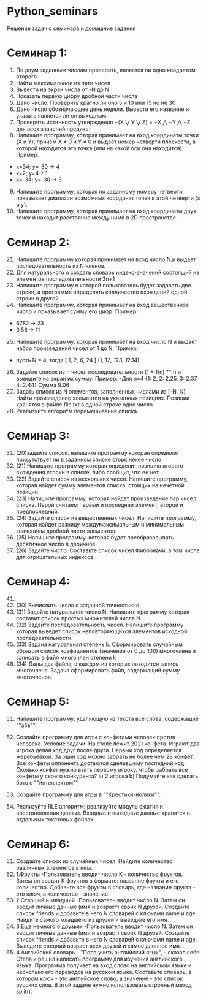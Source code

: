 # Python_seminars
Решение задач с семинара и домашние задания

# Семинар 1:
1. По двум заданным числам проверить, является ли одно квадратом второго
2. Найти максимальное из пяти чисел
3. Вывести на экран числа от -N до N
4. Показать первую цифру дробной части числа
5. Дано число. Проверить кратно ли оно 5 и 10 или 15 но не 30
6. Дано число обозначающее день недели. Вывести его название и указать является ли он выходным.
7. Проверить истинность утверждения ¬(X ⋁ Y ⋁ Z) = ¬X ⋀ ¬Y ⋀ ¬Z для всех значений предикат
8. Напишите программу, которая принимает на вход координаты точки (X и Y), причём X ≠ 0 и Y ≠ 0 и выдаёт номер четверти плоскости, в которой находится эта точка (или на какой оси она находится).
Пример:
- x=34; y=-30 -> 4
- x=2; y=4-> 1
- x=-34; y=-30 -> 3
9. Напишите программу, которая по заданному номеру четверти, показывает диапазон возможных координат точек в этой четверти (x и y).
10. Напишите программу, которая принимает на вход координаты двух точек и находит расстояние между ними в 2D пространстве.

# Семинар 2:

21. Напишите программу которая принимает на вход число N,и выдает последовательность из N членов.
22. Для натурального n создать словарь индекс-значений состоящий из элементов последовательности 3n+1
23. Напишите программу в которой пользователь будет задавать две строки, а программа определять          колличество вхождений одной строки в другой.
24. Напишите программу, которая принимает на вход вещественное число и показывает сумму его цифр.
Пример:
- 6782 -> 23
- 0,56 -> 11
25. Напишите программу, которая принимает на вход число N и выдает набор произведений чисел от 1 до N.
Пример:
- пусть N = 4, тогда [ 1, 2, 6, 24 ] (1, 1*2, 1*2*3, 1*2*3*4)
26. Задайте список из n чисел последовательности (1 + 1/n) ** n и выведите на экран их сумму.
Пример:
-Для n=4 {1: 2, 2: 2.25, 3: 2.37, 4: 2.44}
Сумма 9.06
27. Задать список из N элементов, заполненных числами из [-N, N]. Найти произведение элементов на указанных позициях. Позиции хранятся в файле file.txt в одной строке одно число
28. Реализуйте алгоритм перемешивания списка.

# Семинар 3:

31. (20)задайте список. напишите программу которая определит присутствует ли в заданном списке сторк некое число
32. (21) Напишите программу которая определит позицию второго вхождения строки в списке, либо сообщит, что ее нет
33. (22) Задайте список из нескольких чисел. Напишите программу, которая найдет сумму элементов списка, стоящих на нечетной позиции.
34. (23) Напишите программу, которая найдет произведение пар чисел списка. Парой считаем первый и последний элемент, второй и предпоследний.
35. (24) Задайте список из вещественных чисел. Напишите программу, которая найдет разницу междумаксимальным и минимальным значением дробной части элементов.
36. (25) Напишите программу, которая будет преобразовывать деcятичное число в двоичное.
37. (26) Задайте число. Составьте список чисел Фиббоначи, в том числе для отрицательных индексов.

# Семинар 4:
41. 
42. (30) Вычислить число с заданной точностью d
43. (31) Задайте натуральное число N. Напишите программу которая составит список простых множителей числа N.
44. (32) Задайте последовательность чисел. Напишите программу которая выведет список неповторяющихся элементов исходной последовательности.
45. (33) Задана натуральная степень k. Сформировать случайным образом список коэфициентов (значения от 0 до 100) многочлена и записать в файл многочлен степени k
46. (34) Даны два файла, в каждом из которых находится запись многочлена. Задача сформировать файл, содержащий сумму многочленов.

# Семинар 5:

51. Напишите программу, удаляющую из текста все слова, содержащие ""абв"".
52. Создайте программу для игры с конфетами человек против человека.
    Условие задачи: На столе лежит 2021 конфета. Играют два игрока делая ход друг после друга. Первый ход определяется жеребьёвкой. За один ход можно забрать не более чем 28 конфет. Все конфеты оппонента достаются сделавшему последний ход. Сколько конфет нужно взять первому игроку, чтобы забрать все конфеты у своего конкурента?
    a) 2 игрока
    b) Подумайте как сделать бота с ""интеллектом""

53. Создайте программу для игры в ""Крестики-нолики"".
54. Реализуйте RLE алгоритм: реализуйте модуль сжатия и восстановления данных.
    Входные и выходные данные хранятся в отдельных текстовых файлах.

# Семинар 6:

61. Создайте список из случайных чисел. Найдите количество различных элементов в нем.
62.  1.Фрукты -Пользователь вводит число K - количество фруктов. Затем он вводит K фруктов в формате: 
     название фрукта и его количество. Добавьте все фрукты в словарь, где название фрукта - это ключ, а количество - значение. 
63. 2.Старший и младший -Пользователь вводит число N. Затем он вводит личные данные (имя и возраст) своих
    N  друзей. Создайте список friends и добавьте в него N словарей с ключами name и age. Найдите самого младшего из друзей и выведите его имя.
63. 3.Еще немного о друзьях -Пользователь вводит число N. Затем он вводит личные данные (имя и возраст)
     своих N друзей. Создайте список friends и добавьте в него N словарей с ключами name и age. Выведите средний возраст всех друзей и самое длинное имя.
64. 4.Английский словарь - "Пора учить английский язык", - сказал себе Степа и решил написать программу 
    для изучения английского языка. Программа получает на вход слово на английском языке и несколько его переводов на русском языке. Составьте словарь, в котором ключ - это английское слово, а значение - это список русских слов. В этой задаче нужно использовать строчный метод split().     